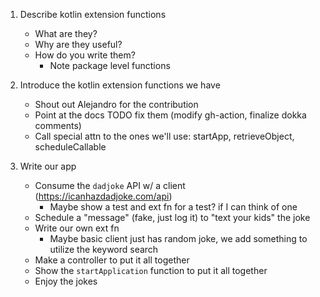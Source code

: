 1. Describe kotlin extension functions
    - What are they?
    - Why are they useful?
    - How do you write them?
        - Note package level functions
    
2. Introduce the kotlin extension functions we have
    - Shout out Alejandro for the contribution
    - Point at the docs TODO fix them (modify gh-action, finalize dokka comments)
    - Call special attn to the ones we'll use: startApp, retrieveObject, scheduleCallable

3. Write our app
    - Consume the `dadjoke` API w/ a client (https://icanhazdadjoke.com/api)
      - Maybe show a test and ext fn for a test? if I can think of one
    - Schedule a "message" (fake, just log it) to "text your kids" the joke
    - Write our own ext fn
      - Maybe basic client just has random joke, we add something to utilize the keyword search
    - Make a controller to put it all together 
    - Show the `startApplication` function to put it all together
    - Enjoy the jokes
    

